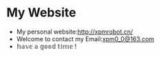 # My Website

- My personal website:http://xpmrobot.cn/
- Welcome to contact my Email:xpm0_0@163.com
- 𝕙𝕒𝕧𝕖 𝕒 𝕘𝕠𝕠𝕕 𝕥𝕚𝕞𝕖 !

